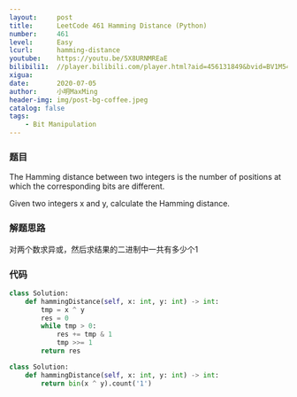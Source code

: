 ```yaml
---
layout:     post
title:      LeetCode 461 Hamming Distance (Python)
number:     461
level:      Easy
lcurl:      hamming-distance
youtube:    https://youtu.be/5X8URNMREaE
bilibili1:  //player.bilibili.com/player.html?aid=456131849&bvid=BV1M5411Y79g&cid=209107640&page=1
xigua:      
date:       2020-07-05
author:     小明MaxMing
header-img: img/post-bg-coffee.jpeg
catalog: false
tags:
    - Bit Manipulation
---
```


### 题目

The Hamming distance between two integers is the number of positions at which the corresponding bits are different.

Given two integers x and y, calculate the Hamming distance.

### 解题思路

对两个数求异或，然后求结果的二进制中一共有多少个1

### 代码
```python
class Solution:
    def hammingDistance(self, x: int, y: int) -> int:
        tmp = x ^ y
        res = 0
        while tmp > 0:
            res += tmp & 1
            tmp >>= 1
        return res
```
```python
class Solution:
    def hammingDistance(self, x: int, y: int) -> int:
        return bin(x ^ y).count('1')
```
